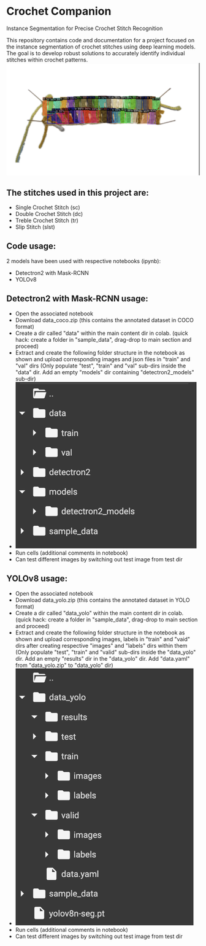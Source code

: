 # Crochet Companion
Instance Segmentation for Precise Crochet Stitch Recognition

This repository contains code and documentation for a project focused on the instance segmentation of crochet stitches using deep learning models. The goal is to develop robust solutions to accurately identify individual stitches within crochet patterns.
![Intro](/face.png)

## The stitches used in this project are:
- Single Crochet Stitch (sc)
- Double Crochet Stitch (dc)
- Treble Crochet Stitch (tr)
- Slip Stitch (slst)

## Code usage:
2 models have been used with respective notebooks (ipynb):
- Detectron2 with Mask-RCNN
- YOLOv8


## Detectron2 with Mask-RCNN usage:
- Open the associated notebook
- Download data_coco.zip (this contains the annotated dataset in COCO format)
- Create a dir called "data" within the main content dir in colab. (quick hack: create a folder in "sample_data", drag-drop to main section and proceed)
- Extract and create the following folder structure in the notebook as shown and upload corresponding images and json files in "train" and "val" dirs (Only populate "test", "train" and "val" sub-dirs inside the "data" dir. Add an empty "models" dir containing "detectron2_models" sub-dir)
- ![Detectron2 File Structure](/detectron2_file_struct.png)
- Run cells (additional comments in notebook)
- Can test different images by switching out test image from test dir



## YOLOv8 usage:
- Open the associated notebook
- Download data_yolo.zip (this contains the annotated dataset in YOLO format)
- Create a dir called "data_yolo" within the main content dir in colab. (quick hack: create a folder in "sample_data", drag-drop to main section and proceed)
- Extract and create the following folder structure in the notebook as shown and upload corresponding images, labels in "train" and "vaid" dirs after creating respective "images" and "labels" dirs within them (Only populate "test", "train" and "valid" sub-dirs inside the "data_yolo" dir. Add an empty "results" dir in the "data_yolo" dir. Add "data.yaml" from "data_yolo.zip" to "data_yolo" dir)
- ![YOLOv8 File Structure](/yolov8_file_struct.png)
- Run cells (additional comments in notebook)
- Can test different images by switching out test image from test dir
